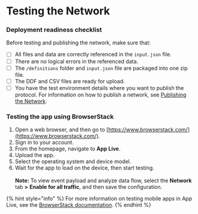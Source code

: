 # Testing the Network

### Deployment readiness checklist

Before testing and publishing the network, make sure that:

* [ ] All files and data are correctly referenced in the `input.json` file.
* [ ] There are no logical errors in the referenced data.
* [ ] The `/definitions` folder and `input.json` file are packaged into one zip file.
* [ ] The DDF and CSV files are ready for upload.
* [ ] You have the test environment details where you want to publish the protocol. For information on how to publish a network, see [Publishing the Network](publishing-the-network.md).

### Testing the app using BrowserStack

1. Open a web browser, and then go to [https://www.browserstack.com/](https://www.browserstack.com/).
2. Sign in to your account.
3. From the homepage, navigate to **App Live**.
4. Upload the app.
5. Select the operating system and device model.&#x20;
6. Wait for the app to load on the device, then start testing.\
   \
   **Note:** To view event payload and analyze data flow, select the **Network** tab **>** **Enable for all traffic**, and then save the configuration.

{% hint style="info" %}
For more information on testing mobile apps in App Live, see the [BrowserStack documentation](https://www.browserstack.com/docs/app-live).
{% endhint %}
